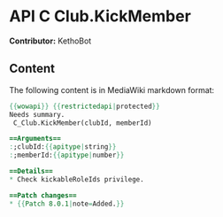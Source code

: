 # API C Club.KickMember

**Contributor:** KethoBot

## Content

The following content is in MediaWiki markdown format:

```mediawiki
{{wowapi}} {{restrictedapi|protected}}
Needs summary.
 C_Club.KickMember(clubId, memberId)

==Arguments==
:;clubId:{{apitype|string}}
:;memberId:{{apitype|number}}

==Details==
* Check kickableRoleIds privilege.

==Patch changes==
* {{Patch 8.0.1|note=Added.}}
```